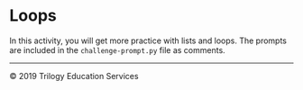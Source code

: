 # Loops

In this activity, you will get more practice with lists and loops. The prompts are included in the `challenge-prompt.py` file as comments.

 - - - 

 © 2019 Trilogy Education Services
